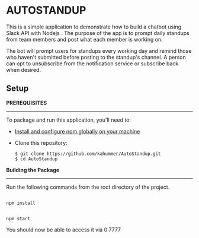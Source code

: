 AUTOSTANDUP
===========


This is a simple application to demonstrate how to build a chatbot using Slack API with Nodejs . 
The purpose of the app is to prompt daily standups from team members and post what each member is working on.

The bot will prompt users for standups every working day and remind those who haven't submitted before posting to the standup's channel. 
A person can opt to unsubscribe from the notification service or subscribe back when desired.

Setup
-----

**PREREQUISITES**

------------------------------------------------------------------------

To package and run this application, you'll need to:


* [Install and configure npm globally on your machine](https://docs.npmjs.com/downloading-and-installing-node-js-and-npm)
* Clone this repository:

      $ git clone https://github.com/kahummer/AutoStandup.git
      $ cd AutoStandup



**Building the Package**

------------------------------------------------------------------------

Run the following commands from the root directory of the project.

```

npm install

```


```

npm start

```



You should now be able to access it via 0:7777
